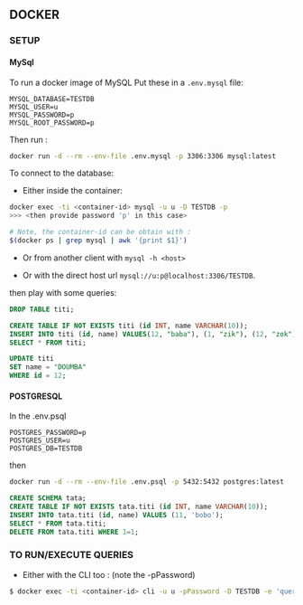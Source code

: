 ## DOCKER

### SETUP

#### MySql

To run a docker image of MySQL
Put these in a `.env.mysql` file:

```
MYSQL_DATABASE=TESTDB
MYSQL_USER=u
MYSQL_PASSWORD=p
MYSQL_ROOT_PASSWORD=p
```

Then run :
```bash
docker run -d --rm --env-file .env.mysql -p 3306:3306 mysql:latest
```

To connect to the database:
- Either inside the container:
```bash
docker exec -ti <container-id> mysql -u u -D TESTDB -p
>>> <then provide password 'p' in this case>

# Note, the container-id can be obtain with :
$(docker ps | grep mysql | awk '{print $1}')
```

- Or from another client with `mysql -h <host>`

- Or with the direct host url `mysql://u:p@localhost:3306/TESTDB`.

then play with some queries:

```sql
DROP TABLE titi;

CREATE TABLE IF NOT EXISTS titi (id INT, name VARCHAR(10));
INSERT INTO titi (id, name) VALUES(12, "baba"), (1, "zik"), (12, "zok");
SELECT * FROM titi;

UPDATE titi
SET name = "DOUMBA"
WHERE id = 12;
```

#### POSTGRESQL

In the .env.psql
```
POSTGRES_PASSWORD=p
POSTGRES_USER=u
POSTGRES_DB=TESTDB
```

then

```bash
docker run -d --rm --env-file .env.psql -p 5432:5432 postgres:latest
```
```sql
CREATE SCHEMA tata;
CREATE TABLE IF NOT EXISTS tata.titi (id INT, name VARCHAR(10));
INSERT INTO tata.titi (id, name) VALUES (11, 'bobo');
SELECT * FROM tata.titi;
DELETE FROM tata.titi WHERE 1=1;
```

### TO RUN/EXECUTE QUERIES

- Either with the CLI too :
(note the -pPassword)
```bash
$ docker exec -ti <container-id> cli -u u -pPassword -D TESTDB -e 'query'
```

